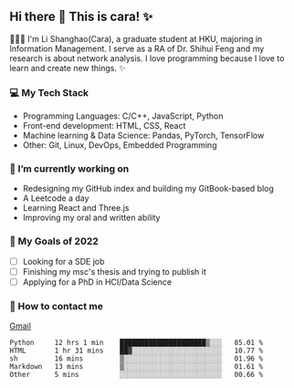 ## Hi there 👋 This is cara! ✨

👩🏻‍💻 I'm Li Shanghao(Cara), a graduate student at HKU, majoring in Information Management. I serve as a RA of Dr. Shihui Feng and my research is about network analysis. I love programming because I love to learn and create new things. ✨


### 💻 My Tech Stack

- Programming Languages: C/C++, JavaScript, Python
- Front-end development: HTML, CSS, React
- Machine learning & Data Science: Pandas, PyTorch, TensorFlow
- Other: Git, Linux, DevOps, Embedded Programming

### 🌱 I’m currently working on

- Redesigning  my GitHub index and building my GitBook-based blog
- A Leetcode a day 
- Learning React and Three.js 
- Improving my oral and written ability

### 🎯 My Goals of 2022

- [ ] Looking for a SDE job 
- [ ] Finishing my msc's thesis and trying to publish it
- [ ] Applying for a PhD in HCI/Data Science 

### 📮 How to contact me

[Gmail](lshcara@gmail.com)

<!--START_SECTION:waka-->
```text
Python     12 hrs 1 min    █████████████████████▒░░░   85.01 % 
HTML       1 hr 31 mins    ██▓░░░░░░░░░░░░░░░░░░░░░░   10.77 % 
sh         16 mins         ▒░░░░░░░░░░░░░░░░░░░░░░░░   01.96 % 
Markdown   13 mins         ▒░░░░░░░░░░░░░░░░░░░░░░░░   01.61 % 
Other      5 mins          ░░░░░░░░░░░░░░░░░░░░░░░░░   00.66 % 
```
<!--END_SECTION:waka-->
